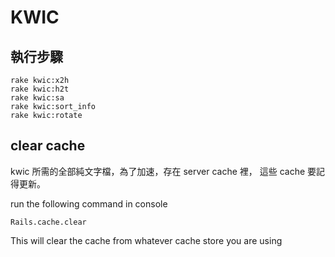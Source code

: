 # KWIC

## 執行步驟

    rake kwic:x2h
    rake kwic:h2t
    rake kwic:sa
    rake kwic:sort_info
    rake kwic:rotate

## clear cache

kwic 所需的全部純文字檔，為了加速，存在 server cache 裡，
這些 cache 要記得更新。

run the following command in console

    Rails.cache.clear

This will clear the cache from whatever cache store you are using
